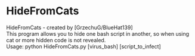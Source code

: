 # HideFromCats
HideFromCats - created by [GrzechuG/BlueHat139] <br>
This program allows you to hide one bash script in another, so when using cat or more hidden code is not revealed.<br>
Usage: python HideFromCats.py [virus_bash] [script_to_infect]
